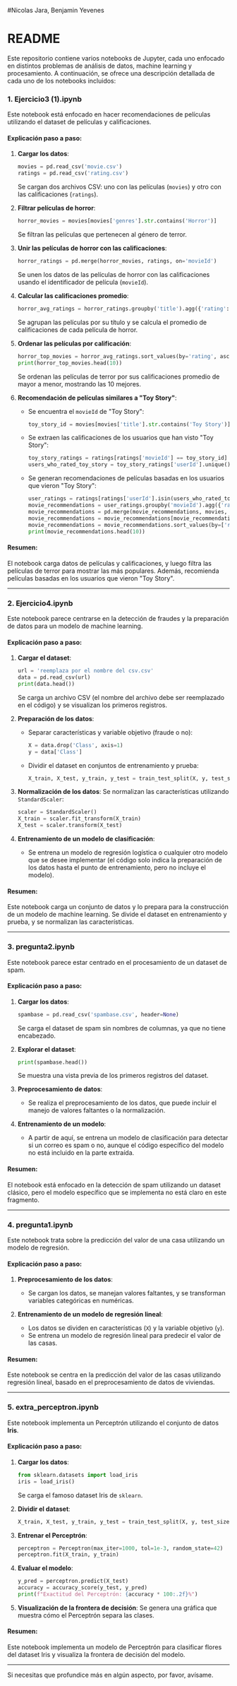#Nicolas Jara, Benjamin Yevenes
# README

Este repositorio contiene varios notebooks de Jupyter, cada uno enfocado en distintos problemas de análisis de datos, machine learning y procesamiento. A continuación, se ofrece una descripción detallada de cada uno de los notebooks incluidos:

### 1. **Ejercicio3 (1).ipynb**

Este notebook está enfocado en hacer recomendaciones de películas utilizando el dataset de películas y calificaciones.

#### Explicación paso a paso:
1. **Cargar los datos**:
   ```python
   movies = pd.read_csv('movie.csv')
   ratings = pd.read_csv('rating.csv')
   ```
   Se cargan dos archivos CSV: uno con las películas (`movies`) y otro con las calificaciones (`ratings`).

2. **Filtrar películas de horror**:
   ```python
   horror_movies = movies[movies['genres'].str.contains('Horror')]
   ```
   Se filtran las películas que pertenecen al género de terror.

3. **Unir las películas de horror con las calificaciones**:
   ```python
   horror_ratings = pd.merge(horror_movies, ratings, on='movieId')
   ```
   Se unen los datos de las películas de horror con las calificaciones usando el identificador de película (`movieId`).

4. **Calcular las calificaciones promedio**:
   ```python
   horror_avg_ratings = horror_ratings.groupby('title').agg({'rating': 'mean'}).reset_index()
   ```
   Se agrupan las películas por su título y se calcula el promedio de calificaciones de cada película de horror.

5. **Ordenar las películas por calificación**:
   ```python
   horror_top_movies = horror_avg_ratings.sort_values(by='rating', ascending=False)
   print(horror_top_movies.head(10))
   ```
   Se ordenan las películas de terror por sus calificaciones promedio de mayor a menor, mostrando las 10 mejores.

6. **Recomendación de películas similares a "Toy Story"**:
   - Se encuentra el `movieId` de "Toy Story":
     ```python
     toy_story_id = movies[movies['title'].str.contains('Toy Story')]['movieId'].values[0]
     ```
   - Se extraen las calificaciones de los usuarios que han visto "Toy Story":
     ```python
     toy_story_ratings = ratings[ratings['movieId'] == toy_story_id]
     users_who_rated_toy_story = toy_story_ratings['userId'].unique()
     ```
   - Se generan recomendaciones de películas basadas en los usuarios que vieron "Toy Story":
     ```python
     user_ratings = ratings[ratings['userId'].isin(users_who_rated_toy_story)]
     movie_recommendations = user_ratings.groupby('movieId').agg({'rating': 'mean', 'userId': 'count'}).reset_index()
     movie_recommendations = pd.merge(movie_recommendations, movies, on='movieId')
     movie_recommendations = movie_recommendations[movie_recommendations['movieId'] != toy_story_id]
     movie_recommendations = movie_recommendations.sort_values(by=['rating', 'userId'], ascending=False)
     print(movie_recommendations.head(10))
     ```

#### Resumen:
El notebook carga datos de películas y calificaciones, y luego filtra las películas de terror para mostrar las más populares. Además, recomienda películas basadas en los usuarios que vieron "Toy Story".

---

### 2. **Ejercicio4.ipynb**

Este notebook parece centrarse en la detección de fraudes y la preparación de datos para un modelo de machine learning.

#### Explicación paso a paso:
1. **Cargar el dataset**:
   ```python
   url = 'reemplaza por el nombre del csv.csv'
   data = pd.read_csv(url)
   print(data.head())
   ```
   Se carga un archivo CSV (el nombre del archivo debe ser reemplazado en el código) y se visualizan los primeros registros.

2. **Preparación de los datos**:
   - Separar características y variable objetivo (fraude o no):
     ```python
     X = data.drop('Class', axis=1)
     y = data['Class']
     ```
   - Dividir el dataset en conjuntos de entrenamiento y prueba:
     ```python
     X_train, X_test, y_train, y_test = train_test_split(X, y, test_size=0.2, random_state=42)
     ```

3. **Normalización de los datos**:
   Se normalizan las características utilizando `StandardScaler`:
   ```python
   scaler = StandardScaler()
   X_train = scaler.fit_transform(X_train)
   X_test = scaler.transform(X_test)
   ```

4. **Entrenamiento de un modelo de clasificación**:
   - Se entrena un modelo de regresión logística o cualquier otro modelo que se desee implementar (el código solo indica la preparación de los datos hasta el punto de entrenamiento, pero no incluye el modelo).

#### Resumen:
Este notebook carga un conjunto de datos y lo prepara para la construcción de un modelo de machine learning. Se divide el dataset en entrenamiento y prueba, y se normalizan las características.

---

### 3. **pregunta2.ipynb**

Este notebook parece estar centrado en el procesamiento de un dataset de spam.

#### Explicación paso a paso:
1. **Cargar los datos**:
   ```python
   spambase = pd.read_csv('spambase.csv', header=None)
   ```
   Se carga el dataset de spam sin nombres de columnas, ya que no tiene encabezado.

2. **Explorar el dataset**:
   ```python
   print(spambase.head())
   ```
   Se muestra una vista previa de los primeros registros del dataset.

3. **Preprocesamiento de datos**:
   - Se realiza el preprocesamiento de los datos, que puede incluir el manejo de valores faltantes o la normalización.

4. **Entrenamiento de un modelo**:
   - A partir de aquí, se entrena un modelo de clasificación para detectar si un correo es spam o no, aunque el código específico del modelo no está incluido en la parte extraída.

#### Resumen:
El notebook está enfocado en la detección de spam utilizando un dataset clásico, pero el modelo específico que se implementa no está claro en este fragmento.

---

### 4. **pregunta1.ipynb**

Este notebook trata sobre la predicción del valor de una casa utilizando un modelo de regresión.

#### Explicación paso a paso:
1. **Preprocesamiento de los datos**:
   - Se cargan los datos, se manejan valores faltantes, y se transforman variables categóricas en numéricas.

2. **Entrenamiento de un modelo de regresión lineal**:
   - Los datos se dividen en características (`X`) y la variable objetivo (`y`).
   - Se entrena un modelo de regresión lineal para predecir el valor de las casas.

#### Resumen:
Este notebook se centra en la predicción del valor de las casas utilizando regresión lineal, basado en el preprocesamiento de datos de viviendas.

---

### 5. **extra_perceptron.ipynb**

Este notebook implementa un Perceptrón utilizando el conjunto de datos **Iris**.

#### Explicación paso a paso:
1. **Cargar los datos**:
   ```python
   from sklearn.datasets import load_iris
   iris = load_iris()
   ```
   Se carga el famoso dataset Iris de `sklearn`.

2. **Dividir el dataset**:
   ```python
   X_train, X_test, y_train, y_test = train_test_split(X, y, test_size=0.3, random_state=42)
   ```

3. **Entrenar el Perceptrón**:
   ```python
   perceptron = Perceptron(max_iter=1000, tol=1e-3, random_state=42)
   perceptron.fit(X_train, y_train)
   ```

4. **Evaluar el modelo**:
   ```python
   y_pred = perceptron.predict(X_test)
   accuracy = accuracy_score(y_test, y_pred)
   print(f"Exactitud del Perceptrón: {accuracy * 100:.2f}%")
   ```

5. **Visualización de la frontera de decisión**:
   Se genera una gráfica que muestra cómo el Perceptrón separa las clases.

#### Resumen:
Este notebook implementa un modelo de Perceptrón para clasificar flores del dataset Iris y visualiza la frontera de decisión del modelo.

---

Si necesitas que profundice más en algún aspecto, por favor, avísame.
